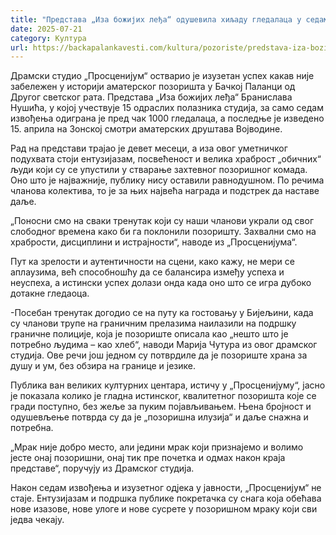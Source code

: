 ```yaml
---
title: "Представа „Иза божијих леђа“ одушевила хиљаду гледалаца у седам извођења"
date: 2025-07-21
category: Култура
url: https://backapalankavesti.com/kultura/pozoriste/predstava-iza-bozijih-ledja-odusevila-hiljadu-gledalaca-u-sedam-izvodjenja/
---
```


Драмски студио „Просценијум“ остварио је изузетан успех какав није забележен у историји аматерског позоришта у Бачкој Паланци од Другог светског рата. Представа „Иза божијих леђа“ Бранислава Нушића, у којој учествује 15 одраслих полазника студија, за само седам извођења одиграна је пред чак 1000 гледалаца, а последње је изведено 15. априла на Зонској смотри аматерских друштава Војводине.

Рад на представи трајао је девет месеци, а иза овог уметничког подухвата стоји ентузијазам, посвећеност и велика храброст „обичних“ људи који су се упустили у стварање захтевног позоришног комада. Оно што је најважније, публику нису оставили равнодушном. По речима чланова колектива, то је за њих највећа награда и подстрек да наставе даље.

„Поносни смо на сваки тренутак који су наши чланови украли од свог слободног времена како би га поклонили позоришту. Захвални смо на храбрости, дисциплини и истрајности“, наводе из „Просценијума“.

Пут ка зрелости и аутентичности на сцени, како кажу, не мери се аплаузима, већ способношћу да се балансира између успеха и неуспеха, а истински успех долази онда када оно што се игра дубоко дотакне гледаоца.

-Посебан тренутак догодио се на путу ка гостовању у Бијељини, када су чланови трупе на граничним прелазима наилазили на подршку граничне полиције, која је позориште описала као „нешто што је потребно људима – као хлеб“, наводи Марија Чутура из овог драмског студија. Ове речи још једном су потврдиле да је позориште храна за душу и ум, без обзира на границе и језике.

Публика ван великих културних центара, истичу у „Просценијуму“, јасно је показала колико је гладна истинског, квалитетног позоришта које се гради поступно, без жеље за пуким појављивањем. Њена бројност и одушевљење потврда су да је „позоришна илузија“ и даље снажна и потребна.

„Мрак није добро место, али једини мрак који признајемо и волимо јесте онај позоришни, онај тик пре почетка и одмах након краја представе“, поручују из Драмског студија.

Након седам извођења и изузетног одјека у јавности, „Просценијум“ не стаје. Ентузијазам и подршка публике покретачка су снага која обећава нове изазове, нове улоге и нове сусрете у позоришном мраку који сви једва чекају.
